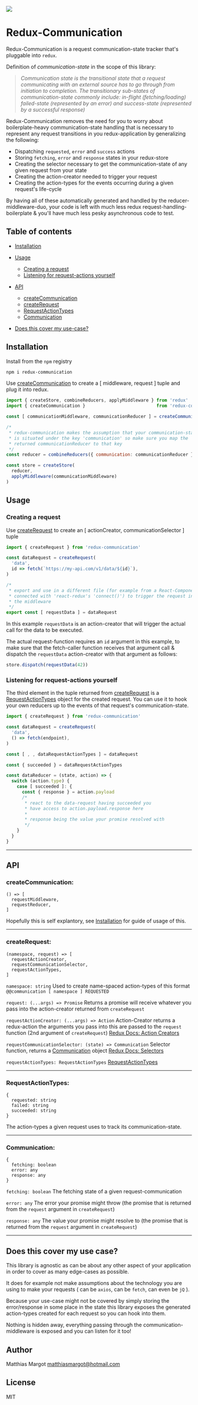 ![](https://travis-ci.org/MatthiasMargot/redux-communication.svg?branch=master)

# Redux-Communication

Redux-Communication is a request communication-state tracker that's pluggable into `redux`.

Definition of *communication-state* in the scope of this library:

>*Communication state is the transitional state that a request communicating with an external source has to go through from initiation to completion.
The transitionary sub-states of communication-state commonly include: in-flight (fetching/loading) failed-state (represented by an error) and success-state (represented by a successful response)*

Redux-Communication removes the need for you to worry about boilerplate-heavy communication-state handling that is necessary to represent any request transitions in you redux-application by generalizing the following:
- Dispatching `requested`, `error` and `success` actions
- Storing `fetching`, `error` and `response` states in your redux-store
- Creating the selector necessary to get the communication-state of any given request from your state
- Creating the action-creator needed to trigger your request
- Creating the action-types for the events occurring during a given request's life-cycle

By having all of these automatically generated and handled by the reducer-middleware-duo, your code is left with much less redux request-handling-boilerplate & you'll have much less pesky asynchronous code to test.

## Table of contents
* [Installation](#installation)
* [Usage](#usage)
  * [Creating a request](#creating-a-request)
  * [Listening for request-actions yourself](#listening-for-request-actions-yourself)
* [API](#api)
  * [createCommunication](#createcommunication)
  * [createRequest](#createrequest)
  * [RequestActionTypes](#requestactiontypes)
  * [Communication](#communication)
  
  
* [Does this cover my use-case?](#does-this-cover-my-use-case?)

## Installation
Install from the `npm` registry
```sh
npm i redux-communication
```

Use [createCommunication](#createcommunication) to create a [ middleware, request ] tuple and plug it into redux.

```js
import { createStore, combineReducers, applyMiddleware } from 'redux'
import { createCommunication }                           from 'redux-communication'

const [ communicationMiddleware, communicationReducer ] = createCommunication()

/*
 * redux-communication makes the assumption that your communication-state
 * is situated under the key 'communication' so make sure you map the
 * returned communicationReducer to that key
 */
const reducer = combineReducers({ communication: communicationReducer })

const store = createStore(
  reducer,
  applyMiddleware(communicationMiddleware)
)
```

## Usage

### Creating a request
Use [createRequest](#createrequest) to create an [ actionCreator, communicationSelector ] tuple
```js
import { createRequest } from 'redux-communication'

const dataRequest = createRequest(
  'data',
  id => fetch(`https://my-api.com/v1/data/${id}`),
)

/*
 * export and use in a different file (for example from a React-Component
 * connected with 'react-redux's 'connect()') to trigger the request in
 * the middleware
 */
export const [ requestData ] = dataRequest
```
In this example `requestData` is an action-creator that will trigger the actual call for the data to be executed.

The actual request-function requires an `id` argument in this example, to make sure that the fetch-caller function receives that argument call & dispatch the `requestData` action-creator with that argument as follows:
```js
store.dispatch(requestData(42))
```


### Listening for request-actions yourself

The third element in the tuple returned from [createRequest](#createrequest) is a [RequestActionTypes](#requestactiontypes) object for the created request.
You can use it to hook your own reducers up to the events of that request's communication-state.
```js
import { createRequest } from 'redux-communication'

const dataRequest = createRequest(
  'data',
  () => fetch(endpoint),
)

const [ , , dataRequestActionTypes ] = dataRequest

const { succeeded } = dataRequestActionTypes

const dataReducer = (state, action) => {
  switch (action.type) {
    case [ succeeded ]: {
      const { response } = action.payload
      /*
       * react to the data-request having succeeded you
       * have access to action.payload.response here
       *
       * response being the value your promise resolved with
       */
    }
  }
}

```
---
## API

### createCommunication:
```
() => [
  requestMiddleware,
  requestReducer,
]
```
Hopefully this is self explantory, see [Installation](#installation) for guide of usage of this.

---

### createRequest:
```
(namespace, request) => [
  requestActionCreator,
  requestCommunicationSelector,
  requestActionTypes,
]
```
`namespace: string`
Used to create name-spaced action-types of this format `@@communication [ namespace ] REQUESTED`

`request: (...args) => Promise`
Returns a promise
will receive whatever you pass into the action-creator returned from `createRequest`

`requestActionCreator: (...args) => Action`
Action-Creator
returns a redux-action
the arguments you pass into this are passed to the `request` function (2nd argument of `createRequest`)
[Redux Docs: Action Creators](https://redux.js.org/recipes/reducing-boilerplate#action-creators)

`requestCommunicationSelector: (state) => Communication`
Selector function, returns a [Communication](#communication) object
[Redux Docs: Selectors](https://redux.js.org/introduction/learning-resources#selectors)

`requestActionTypes: RequestActionTypes`
[RequestActionTypes](#requestactiontypes)

---

### RequestActionTypes:
```
{
  requested: string
  failed: string
  succeeded: string
}
```
The action-types a given request uses to track its communication-state.

---

### Communication:
```
{
  fetching: boolean
  error: any
  response: any
}
```
`fetching: boolean`
The fetching state of a given request-communication

`error: any`
The error your promise might throw (the promise that is returned from the `request` argument in `createRequest`)

`response: any`
The value your promise might resolve to (the promise that is returned from the `request` argument in `createRequest`)

---

## Does this cover my use case?
This library is agnostic as can be about any other aspect of your application in order to cover as many edge-cases as possible.

It does for example not make assumptions about the technology you are using to make your requests ( can be `axios`, can be `fetch`, can even be `jQ` ).

Because your use-case might not be covered by simply storing the error/response in some place in the state this library exposes the generated action-types created for each request so you can hook into them.

Nothing is hidden away, everything passing through the communication-middleware is exposed and you can listen for it too!

## Author
Matthias Margot <matthiasmargot@hotmail.com>

## License
MIT